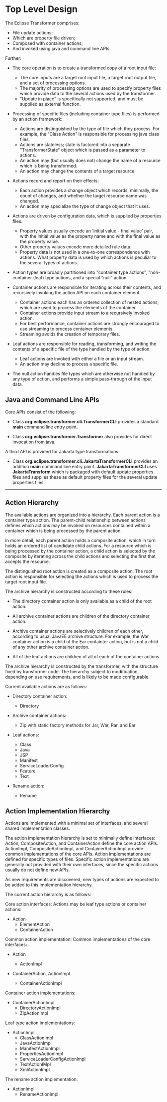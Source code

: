 # Top Level Design

The Eclipse Transformer comprises:

* File update actions;
* Which are property file driven;
* Composed with container actions;
* And invoked using java and command line APIs.

Further:

* The core operation is to create a transformed copy of a root input file:
  * The core inputs are a target root input file, a target root output file, and a set of processing options.
  * The majority of processing options are used to specify property files which provide data to the several actions used by the transformer.
  * "Update in place" is specifically not supported, and must be supplied as external function.

* Processing of specific files (including container type files) is performed by an action framework:
  * Actions are distinguished by the type of file which they process.  For example, the "Class Action" is responsible for processing java class files.
  * Actions are stateless; state is factored into a separate "TransformerState" object which is passed as a parameter to actions.
  * An action may (but usually does not) change the name of a resource which is being transformed.
  * An action may change the contents of a target resource.

* Actions record and report on their effects:
  * Each action provides a change object which records, minimally, the count of changes, and whether the target resource name was changed.
  * An action may specialize the type of change object that it uses.

* Actions are driven by configuration data, which is supplied by properties files.
  * Property values usually encode an 'initial value - final value' pair, with the initial value as the property name and with the final value as the property value.
  * Other property values encode more detailed rule data.
  * Property data is not used in a one-to-one correspondence with actions.  What property data is used by which actions is peculiar to the several types of actions.

* Action types are broadly partitioned into "container type actions", "non-container (leaf) type actions, and a special "null" action.

* Container actions are responsible for iterating across their contents, and recursively invoking the action API on each container element.
  * Container actions each has an ordered collection of nested actions, which are used to process the elements of the container.
  * Container actions provide input stream to a recursively invoked action.
  * For best performance, container actions are strongly encouraged to use streaming to process container elements.
  * Streaming avoids the creation of temporary files.

* Leaf actions are responsible for reading, transforming, and writing the contents of a specific file of the type handled by the type of action.
   * Leaf actions are invoked with either a file or an input stream.
   * An action may decline to process a specific file.

* The null action handles file types which are otherwise not handled by any type of action, and performs a simple pass-through of the input data.

## Java and Command Line APIs

Core APIs consist of the following:

* Class **org.eclipse.transformer.cli.TransformerCLI** provides a standard **main** command line entry point.

* Class **org.eclipse.transformer.Transformer** also provides for direct invocation from java.

A third API is provided for Jakarta type transformations:

* Class **org.eclipse.transformer.cli.JakartaTransformerCLI** provides an addition **main** command line entry point.  **JakartaTransformerCLI** uses **JakartaTransform** which is packaged with default update properties files and supplies these as default property files for the several update properties files.

------

## Action Hierarchy

The available actions are organized into a hierarchy.  Each parent action is a container type action.  The parent-child relationship between actions defines which actions may be invoked on resources contained within a container which is being processed by the parent action.

In more detail, each parent action holds a composite action, which in turn holds an ordered list of candidate child actions.  For a resource which is being processed by the container action, a child action is selected by the composite by iterating across the child actions and selecting the first that accepts the resource.

The distinguished root action is created as a composite action.  The root action is responsible for selecting the actions which is used to process the target root input file.

The archive hierarchy is constructed according to these rules:

* The directory container action is only available as a child of the root action.

* All archive container actions are children of the directory container action.

* Archive container actions are selectively children of each other, according to usual JavaEE archive structure.  For example, the War container action is a child of the Ear containter action, but is not a child of any other archive container action.

* All of the leaf actions are children of all of each of the container actions.

The archive hierarchy is constructed by the transformer, with the structure fixed by transformer code.  The hierarchy  subject to modification, depending on use requirements, and is likely to be made configurable.

Current available actions are as follows:

* Directory container action:
  * Directory

* Archive container actions:
  * Zip with static factory methods for Jar, War, Rar, and Ear

* Leaf actions:
  * Class
  * Java
  * JSP
  * Manifest
  * ServiceLoaderConfig
  * Feature
  * Text

* Rename action:
  * Rename

## Action Implementation Hierarchy

Actions are implemented with a minimal set of interfaces, and several shared implementation classes.

The action implementation hierarchy is set to minimally define interfaces: Action, CompositeAction, and ContainerAction define the core action APIs.  ActionImpl, CompositeActionImpl, and ContainerActionImpl provide common implementations of the core APIs.  Action implementations are defined for specific types of files.  Specific action implementations are generally not provided with their own interfaces, since the specific actions usually do not define new APIs.

As new requirements are discovered, new types of actions are expected to be added to this implementation hierarchy.

The current action hierarchy is as follows:

Core action interfaces: Actions may be leaf type actions or container actions:

* Action
  * ElementAction
  * ContainerAction

Common action implementation: Common implementations of the core interfaces:

* Action
  * ActionImpl

* ContainerAction, ActionImpl
  * ContainerActionImpl

Container action implementations:

* ContainerActionImpl
  * DirectoryActionImpl
  * ZipActionImpl

Leaf type action implementations:

* ActionImpl
  * ClassActionImpl
  * JavaActionImpl
  * ManifestActionImpl
  * PropertiesActionImpl
  * ServiceLoaderConfigActionImpl
  * TextActionIMpl
  * XmlActionImpl

The rename action implementation:

* ActionImpl
  * RenameActionImpl



